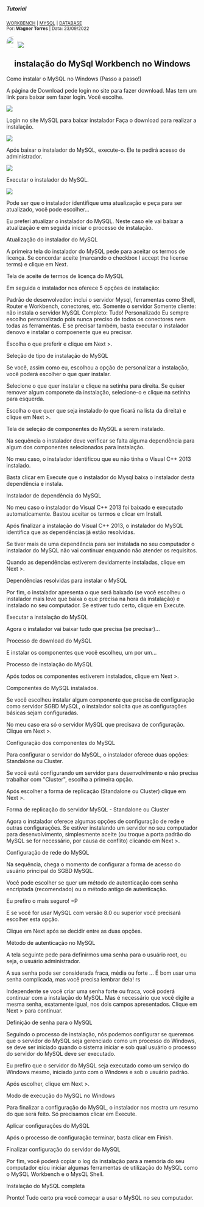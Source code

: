 ##### Tutorial <!--Obrigatorio-->

<SUB>[WORKBENCH](#) | [MYSQL](#) | [DATABASE](#) <br /></SUB>
<sub>Por:<strong> Wagner Torres</strong> | Data: 23/09/2022</sub>

<img style="border-radius: 65px;" alt="" width="30" height="30" class="avatar avatar-user width-full border color-bg-default" src="https://avatars.githubusercontent.com/u/44095306?v=4">[<img src = "https://img.shields.io/badge/GitHub-100000?style=for-the-badge&logo=github&logoColor=white">](https://github.com/wstorres)

## <center>instalação do MySql Workbench no Windows

Como instalar o MySQL no Windows (Passo a passo!)


A página de Download pede login no site para fazer download. Mas tem um link para baixar sem fazer login. Você escolhe.

<img src="./img/imgwb1.png">


Login no site MySQL para baixar instalador
Faça o download para realizar a instalação. 


<img src="./img/imgwb2.png">


Após baixar o instalador do MySQL, execute-o. Ele te pedirá acesso de administrador.


<img src="./img/imgwb3.png">

Executar o instalador do MySQL.


<img src="./img/imgwb4.png">


Pode ser que o instalador identifique uma atualização e peça para ser atualizado, você pode escolher...

Eu preferi atualizar o instalador do MySQL. Neste caso ele vai baixar a atualização e em seguida iniciar o processo de instalação.

Atualização do instalador do MySQL

A primeira tela do instalador do MySQL pede para aceitar os termos de licença. Se concordar aceite (marcando o checkbox I accept the license terms) e clique em Next.

Tela de aceite de termos de licença do MySQL


Em seguida o instalador nos oferece 5 opções de instalação:

Padrão de desenvolvedor: inclui o servidor Mysql, ferramentas como Shell, Router e Workbench, conectores, etc.
Somente o servidor
Somente cliente: não instala o servidor MySQL
Completo: Tudo!
Personalizado
Eu sempre escolho personalizado pois nunca preciso de todos os conectores nem todas as ferramentas. E se precisar também, basta executar o instalador denovo e instalar o compoenente que eu precisar.

Escolha o que preferir e clique em Next >.

Seleção de tipo de instalação do MySQL


Se você, assim como eu, escolhou a opção de personalizar a instalação, você poderá escolher o que quer instalar.

Selecione o que quer instalar e clique na setinha para direita. Se quiser remover algum componete da instalação, selecione-o e clique na setinha para esquerda.

Escolha o que quer que seja instalado (o que ficará na lista da direita) e clique em Next >.

Tela de seleção de componentes do MySQL a serem instalado.


Na sequência o instalador deve verificar se falta alguma dependência para algum dos componentes selecionados para instalação.

No meu caso, o instalador identificou que eu não tinha o Visual C++ 2013 instalado.

Basta clicar em Execute que o instalador do Mysql baixa o instalador desta dependência e instala.

Instalador de dependência do MySQL


No meu caso o instalador do Visual C++ 2013 foi baixado e executado automaticamente. Bastou aceitar os termos e clicar em Install.

Após finalizar a instalação do Visual C++ 2013, o instalador do MySQL identifica que as dependências já estão resolvidas.

Se tiver mais de uma dependência para ser instalada no seu computador o instalador do MySQL não vai continuar enquando não atender os requisitos.

Quando as dependências estiverem devidamente instaladas, clique em Next >.

Dependências resolvidas para instalar o MySQL


Por fim, o instalador apresenta o que será baixado (se você escolheu o instalador mais leve que baixa o que precisa na hora da instalação) e instalado no seu computador. Se estiver tudo certo, clique em Execute.

Executar a instalação do MySQL


Agora o instalador vai baixar tudo que precisa (se precisar)...

Processo de download do MySQL


E instalar os componentes que você escolheu, um por um...

Processo de instalação do MySQL

Após todos os componentes estiverem instalados, clique em Next >.

Componentes do MySQL instalados.

Se você escolheu instalar algum componente que precisa de configuração como servidor SGBD MySQL, o instalador solicita que as configurações básicas sejam configuradas.

No meu caso era só o servidor MySQL que precisava de configuração. Clique em Next >.

Configuração dos componentes do MySQL

Para configurar o servidor do MySQL, o instalador oferece duas opções: Standalone ou Cluster.

Se você está configurando um servidor para desenvolvimento e não precisa trabalhar com "Cluster", escolha a primeira opção.

Após escolher a forma de replicação (Standalone ou Cluster) clique em Next >.


Forma de replicação do servidor MySQL - Standalone ou Cluster

Agora o instalador oferece algumas opções de configuração de rede e outras configurações. Se estiver instalando um servidor no seu computador para desenvolvimento, simplesmente aceite (ou troque a porta padrão do MySQL se for necessário, por causa de conflito) clicando em Next >.

Configuração de rede do MySQL

Na sequência, chega o momento de configurar a forma de acesso do usuário principal do SGBD MySQL.

Você pode escolher se quer um método de autenticação com senha encriptada (recomendado) ou o método antigo de autenticação.

Eu prefiro o mais seguro! =P

E se você for usar MySQL com versão 8.0 ou superior você precisará escolher esta opção.

Clique em Next após se decidir entre as duas opções.

Método de autenticação no MySQL


A tela seguinte pede para definirmos uma senha para o usuário root, ou seja, o usuário administrador.

A sua senha pode ser considerada fraca, média ou forte ... É bom usar uma senha complicada, mas você precisa lembrar dela! rs


Independente se você criar uma senha forte ou fraca, você poderá continuar com a instalação do MySQL. Mas é necessário que você digite a mesma senha, exatamente igual, nos dois campos apresentados. Clique em Next > para continuar.

Definição de senha para o MySQL

Seguindo o processo de instalação, nós podemos configurar se queremos que o servidor do MySQL seja gerenciado como um processo do Windows, se deve ser iniciado quando o sistema iniciar e sob qual usuário o processo do servidor do MySQL deve ser executado.

Eu prefiro que o servidor do MySQL seja executado como um serviço do Windows mesmo, iniciado junto com o Windows e sob o usuário padrão.

Após escolher, clique em Next >.


Modo de execução do MySQL no Windows

Para finalizar a configuração do MySQL, o instalador nos mostra um resumo do que será feito. Só precisamos clicar em Execute.

Aplicar configurações do MySQL

Após o processo de configuração terminar, basta clicar em Finish.

Finalizar configuração do servidor do MySQL

Por fim, você poderá copiar o log da instalação para a memória do seu computador e/ou iniciar algumas ferramentas de utilização do MySQL como o MySQL Workbench e o MysQL Shell.

Instalação do MySQL completa

Pronto! Tudo certo pra você começar a usar o MySQL no seu computador.